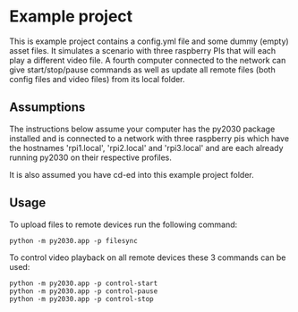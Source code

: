 # Example project
This is example project contains a config.yml file and some dummy (empty) asset files. It simulates a scenario with three raspberry PIs that will each play a different video file. A fourth computer connected to the network can give start/stop/pause commands as well as update all remote files (both config files and video files) from its local folder.

## Assumptions
The instructions below assume your computer has the py2030 package installed and is connected to a network with three raspberry pis which have the hostnames 'rpi1.local', 'rpi2.local' and 'rpi3.local' and are each already running py2030 on their respective profiles.

It is also assumed you have cd-ed into this example project folder.

## Usage

To upload files to remote devices run the following command:
```shell
python -m py2030.app -p filesync
```

To control video playback on all remote devices these 3 commands can be used:
```shell
python -m py2030.app -p control-start
python -m py2030.app -p control-pause
python -m py2030.app -p control-stop
```
